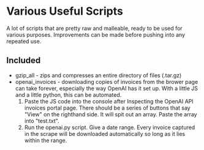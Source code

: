 # Various Useful Scripts

A lot of scripts that are pretty raw and malleable, ready to be used for various purposes. Improvements can be made before pushing into any repeated use. 

## Included
- gzip_all - zips and compresses an entire directory of files (.tar.gz)
- openai_invoices - downloading copies of invoices from the brower page can take forever, especially the way OpenAI has it set up. With a little JS and a little python, this can be automated.
    1) Paste the JS code into the console after Inspecting the OpenAI API invoices portal page. There should be a series of buttons that say "View" on the righthand side. It will spit out an array. Paste the array into "test.txt". 
    2) Run the openai.py script. Give a date range. Every invoice captured in the scrape will be downloaded automatically so long as it lies within the range. 